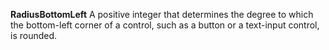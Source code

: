 **RadiusBottomLeft** A positive integer that determines the degree to which the bottom-left corner of a control, such as a button or a text-input control, is rounded.
